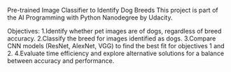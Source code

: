 Pre-trained Image Classifier to Identify Dog Breeds
This project is part of the AI Programming with Python Nanodegree by Udacity.

Objectives: 
1.Identify whether pet images are of dogs, regardless of breed accuracy. 
2.Classify the breed for images identified as dogs.
 3.Compare CNN models (ResNet, AlexNet, VGG) to find the best fit for objectives 1 and 2. 
4.Evaluate time efficiency and explore alternative solutions for a balance between accuracy and performance.

